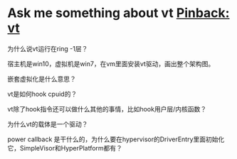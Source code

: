 

# Ask me something about vt [Pinback: vt](./vt.html)

为什么说vt运行在ring -1层？

宿主机是win10，虚拟机是win7，在vm里面安装vt驱动，画出整个架构图。

嵌套虚拟化是什么意思？

vt是如何hook cpuid的？

vt除了hook指令还可以做什么其他的事情，比如hook用户层/内核函数？

为什么vt的载体是一个驱动？

power callback 是干什么的，为什么要在hypervisor的DriverEntry里面初始化它，SimpleVisor和HyperPlatform都有？